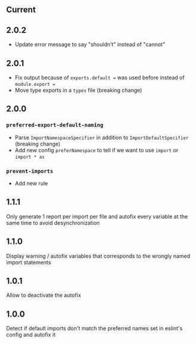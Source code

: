 ## Current

## 2.0.2

- Update error message to say "shouldn’t" instead of "cannot"

## 2.0.1

- Fix output because of `exports.default =` was used before instead of `module.export =`
- Move type exports in a `types` file (breaking change)

## 2.0.0

### `preferred-export-default-naming`

- Parse `ImportNamespaceSpecifier` in addition to `ImportDefaultSpecifier` (breaking change)
- Add new config `preferNamespace` to tell if we want to use `import` or `import * as`

### `prevent-imports`

- Add new rule

## 1.1.1

Only generate 1 report per import per file and autofix every variable at the same time to avoid desynchronization

## 1.1.0

Display warning / autofix variables that corresponds to the wrongly named import statements

## 1.0.1

Allow to deactivate the autofix

## 1.0.0

Detect if default imports don't match the preferred names set in eslint's config and autofix it
